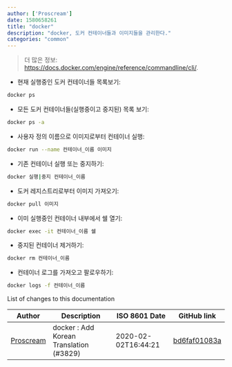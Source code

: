 ```yaml
---
author: ['Proscream']
date: 1580658261
title: "docker"
description: "docker, 도커 컨테이너들과 이미지들을 관리한다."
categories: "common"
---
```

> 더 많은 정보: <https://docs.docker.com/engine/reference/commandline/cli/>.

- 현재 실행중인 도커 컨테이너들 목록보기:

```bash
docker ps
```

- 모든 도커 컨테이너들(실행중이고 중지된) 목록 보기:

```bash
docker ps -a
```

- 사용자 정의 이름으로 이미지로부터 컨테이너 실행:

```bash
docker run --name 컨테이너_이름 이미지
```

- 기존 컨테이너 실행 또는 중지하기:

```bash
docker 실행|중지 컨테이너_이름
```

- 도커 레지스트리로부터 이미지 가져오기:

```bash
docker pull 이미지
```

- 이미 실행중인 컨테이너 내부에서 쉘 열기:

```bash
docker exec -it 컨테이너_이름 쉘
```

- 중지된 컨테이너 제거하기:

```bash
docker rm 컨테이너_이름
```

- 컨테이너 로그를 가져오고 팔로우하기:

```bash
docker logs -f 컨테이너_이름
```
List of changes to this documentation


Author | Description | ISO 8601 Date | GitHub link
------|-----|-----|-----
[Proscream](mailto:proscream@naver.com) | docker : Add Korean Translation (#3829) | 2020-02-02T16:44:21 | [bd6faf01083a](https://github.com/tldr-pages/tldr/commit/bd6faf01083ae34eda815100cf96743627d8935a)

